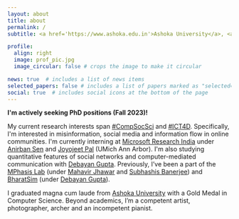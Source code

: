 ```yaml
---
layout: about
title: about
permalink: /
subtitle: <a href='https://www.ashoka.edu.in'>Ashoka University</a>, <a href='https://www.microsoft.com/en-us/research/lab/microsoft-research-india/'>Microsoft Research</a>.

profile:
  align: right
  image: prof_pic.jpg
  image_circular: false # crops the image to make it circular

news: true  # includes a list of news items
selected_papers: false # includes a list of papers marked as "selected={true}"
social: true  # includes social icons at the bottom of the page
---
```


**I'm actively seeking PhD positions (Fall 2023)!**

My current research interests span [#CompSocSci](https://en.wikipedia.org/wiki/Computational_social_science#:~:text=Computational%20social%20science%20is%20the,simulate%2C%20and%20analyze%20social%20phenomena.) and [#ICT4D](https://ictd.org/). Specifically, I'm interested in misinformation, social media and information flow in online communities. I'm currently interning at [Microsoft Research India](https://www.microsoft.com/en-us/research/lab/microsoft-research-india/) under [Anirban Sen](https://www.cse.iitd.ac.in/~anirban/) and [Joyojeet Pal](https://joyojeet.people.si.umich.edu/) (UMich Ann Arbor). I'm also studying quantitative features of social networks and computer-mediated communication with [Debayan Gupta](https://debayangupta.com). Previously, I’ve been a part of the [MPhasis Lab](https://ashoka.edu.in/ML2CT) (under [Mahavir Jhawar](https://sites.google.com/site/homeofmahavir/Home) and [Subhashis Banerjee](https://www.cse.iitd.ac.in/~suban/)) and [BharatSim](https://www.thoughtworks.com/engineering-research/bharatsim) (under [Debayan Gupta](https://debayangupta.com)).

I graduated magna cum laude from [Ashoka University](https://www.ashoka.edu.in) with a Gold Medal in Computer Science. Beyond academics, I’m a competent artist, photographer, archer and an incompetent pianist.
